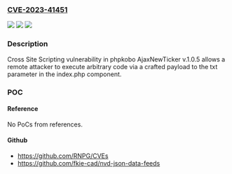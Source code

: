 ### [CVE-2023-41451](https://cve.mitre.org/cgi-bin/cvename.cgi?name=CVE-2023-41451)
![](https://img.shields.io/static/v1?label=Product&message=n%2Fa&color=blue)
![](https://img.shields.io/static/v1?label=Version&message=n%2Fa&color=blue)
![](https://img.shields.io/static/v1?label=Vulnerability&message=n%2Fa&color=brighgreen)

### Description

Cross Site Scripting vulnerability in phpkobo AjaxNewTicker v.1.0.5 allows a remote attacker to execute arbitrary code via a crafted payload to the txt parameter in the index.php component.

### POC

#### Reference
No PoCs from references.

#### Github
- https://github.com/RNPG/CVEs
- https://github.com/fkie-cad/nvd-json-data-feeds

